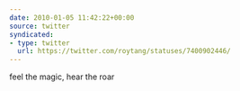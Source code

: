 ```yaml
---
date: 2010-01-05 11:42:22+00:00
source: twitter
syndicated:
- type: twitter
  url: https://twitter.com/roytang/statuses/7400902446/
---
```


feel the magic, hear the roar